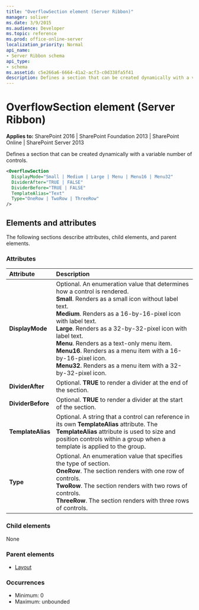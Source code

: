```yaml
---
title: "OverflowSection element (Server Ribbon)"
manager: soliver
ms.date: 3/9/2015
ms.audience: Developer
ms.topic: reference
ms.prod: office-online-server
localization_priority: Normal
api_name:
- Server Ribbon schema
api_type:
- schema
ms.assetid: c5e266a6-6664-41a2-acf3-c0d338fa5f41
description: Defines a section that can be created dynamically with a variable number of controls.
---
```


# OverflowSection element (Server Ribbon)

**Applies to:** SharePoint 2016 | SharePoint Foundation 2013 | SharePoint Online | SharePoint Server 2013
  
Defines a section that can be created dynamically with a variable number of controls.
  
```XML
<OverflowSection
  DisplayMode="Small | Medium | Large | Menu | Menu16 | Menu32"
  DividerAfter="TRUE | FALSE"
  DividerBefore="TRUE | FALSE"
  TemplateAlias="Text"
  Type="OneRow | TwoRow | ThreeRow"
/>
```

## Elements and attributes

The following sections describe attributes, child elements, and parent elements.

### Attributes

|**Attribute**|**Description**|
|:-----|:-----|
|**DisplayMode** <br/> | Optional. An enumeration value that determines how a control is rendered.  <br/> **Small**. Renders as a small icon without label text.  <br/> **Medium**. Renders as a 16-by-16-pixel icon with label text.  <br/> **Large**. Renders as a 32-by-32-pixel icon with label text.  <br/> **Menu**. Renders as a text-only menu item.  <br/> **Menu16**. Renders as a menu item with a 16-by-16-pixel icon.  <br/> **Menu32**. Renders as a menu item with a 32-by-32-pixel icon.  <br/> |
|**DividerAfter** <br/> |Optional. **TRUE** to render a divider at the end of the section.  <br/> |
|**DividerBefore** <br/> |Optional. **TRUE** to render a divider at the start of the section.  <br/> |
|**TemplateAlias** <br/> |Optional. A string that a control can reference in its own **TemplateAlias** attribute. The **TemplateAlias** attribute is used to size and position controls within a group when a template is applied to the group.  <br/> |
|**Type** <br/> | Optional. An enumeration value that specifies the type of section.  <br/> **OneRow**. The section renders with one row of controls.  <br/> **TwoRow**. The section renders with two rows of controls.  <br/> **ThreeRow**. The section renders with three rows of controls.  <br/> |
   
### Child elements

None
  
### Parent elements

- [Layout](layout-element.md)
   
### Occurrences

- Minimum: 0
- Maximum: unbounded  
   

